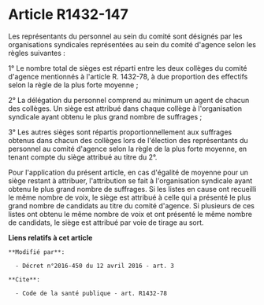 # Article R1432-147

Les représentants du personnel au sein du comité sont désignés par les organisations syndicales représentées au sein du
comité d'agence selon les règles suivantes : 

1° Le nombre total de sièges est réparti entre les deux collèges du comité d'agence mentionnés à l'article R. 1432-78, à due
proportion des effectifs selon la règle de la plus forte moyenne ; 

2° La délégation du personnel comprend au minimum un agent de chacun des collèges. Un siège est attribué dans chaque collège
à l'organisation syndicale ayant obtenu le plus grand nombre de suffrages ; 

3° Les autres sièges sont répartis proportionnellement aux suffrages obtenus dans chacun des collèges lors de l'élection des
représentants du personnel au comité d'agence selon la règle de la plus forte moyenne, en tenant compte du siège attribué au
titre du 2°. 

Pour l'application du présent article, en cas d'égalité de moyenne pour un siège restant à attribuer, l'attribution se fait à
l'organisation syndicale ayant obtenu le plus grand nombre de suffrages. Si les listes en cause ont recueilli le même nombre
de voix, le siège est attribué à celle qui a présenté le plus grand nombre de candidats au titre du comité d'agence. Si
plusieurs de ces listes ont obtenu le même nombre de voix et ont présenté le même nombre de candidats, le siège est attribué
par voie de tirage au sort.

**Liens relatifs à cet article**

	**Modifié par**:

	  - Décret n°2016-450 du 12 avril 2016 - art. 3

	**Cite**:

	  - Code de la santé publique - art. R1432-78
